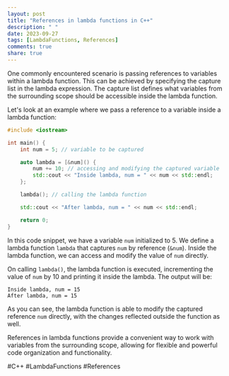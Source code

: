 ```yaml
---
layout: post
title: "References in lambda functions in C++"
description: " "
date: 2023-09-27
tags: [LambdaFunctions, References]
comments: true
share: true
---
```


One commonly encountered scenario is passing references to variables within a lambda function. This can be achieved by specifying the capture list in the lambda expression. The capture list defines what variables from the surrounding scope should be accessible inside the lambda function.

Let's look at an example where we pass a reference to a variable inside a lambda function:

```cpp
#include <iostream>

int main() {
    int num = 5; // variable to be captured

    auto lambda = [&num]() {
        num += 10; // accessing and modifying the captured variable
        std::cout << "Inside lambda, num = " << num << std::endl;
    };

    lambda(); // calling the lambda function

    std::cout << "After lambda, num = " << num << std::endl;

    return 0;
}
```

In this code snippet, we have a variable `num` initialized to 5. We define a lambda function `lambda` that captures `num` by reference (`&num`). Inside the lambda function, we can access and modify the value of `num` directly.

On calling `lambda()`, the lambda function is executed, incrementing the value of `num` by 10 and printing it inside the lambda. The output will be:

```
Inside lambda, num = 15
After lambda, num = 15
```

As you can see, the lambda function is able to modify the captured reference `num` directly, with the changes reflected outside the function as well.

References in lambda functions provide a convenient way to work with variables from the surrounding scope, allowing for flexible and powerful code organization and functionality.

#C++ #LambdaFunctions #References
